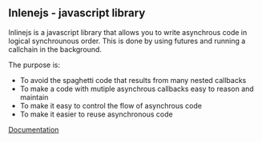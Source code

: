 ## Inlenejs - javascript library

Inlinejs is a javascript library that allows you to write asynchrous code in logical synchrounous order.
This is done by using futures and running a callchain in the background.

The purpose is:
 - To avoid the spaghetti code that results from many nested callbacks
 - To make a code with mutiple asynchrous callbacks easy to reason and maintain
 - To make it easy to control the flow of asynchrous code
 - To make it easier to reuse asynchronous code

[Documentation](http://inlinejs.net)